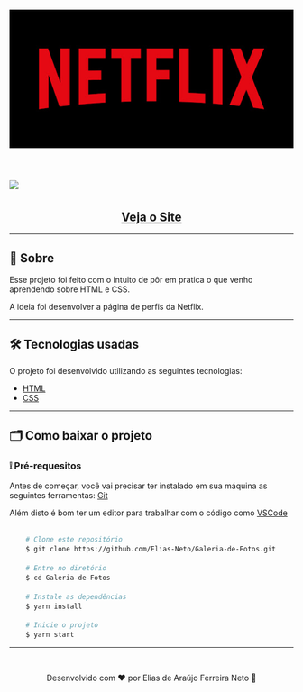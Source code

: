 <h1 align="center">
    <img src="./github/img1.jpg">
</h1>

<h1>
    <img src="./github/demonstracao.gif">
</h1>


<h2 align="center">
    <a href="https://elias-neto.github.io/Pagina-de-perfis-da-Netflix/"> Veja o Site</a>
</h2>  
<div>

---

## 📕 Sobre

Esse projeto foi feito com o intuito de pôr em pratica o que venho aprendendo sobre HTML e CSS. 

A ideia foi desenvolver a página de perfis da Netflix.

---

## 🛠 Tecnologias usadas

O projeto foi desenvolvido utilizando as seguintes tecnologias:

- [HTML](https://www.w3schools.com/html/)
- [CSS](https://www.w3schools.com/css/default.asp)

---

## 🗂 Como baixar o projeto



 **<h3>❕ Pré-requesitos</h3>**
Antes de começar, você vai precisar ter instalado em sua máquina as seguintes ferramentas:
[Git](https://git-scm.com)

Além disto é bom ter um editor para trabalhar com o código como [VSCode](https://code.visualstudio.com/)


````bash
    
    # Clone este repositório
    $ git clone https://github.com/Elias-Neto/Galeria-de-Fotos.git

    # Entre no diretório
    $ cd Galeria-de-Fotos

    # Instale as dependências
    $ yarn install

    # Inicie o projeto
    $ yarn start 

`````
---
<br>

<p align="center"> Desenvolvido com ❤ por Elias de Araújo Ferreira Neto 👋 <p>
